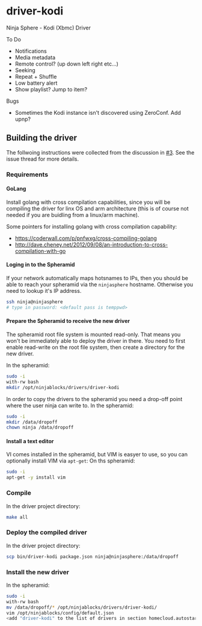 driver-kodi
====================

Ninja Sphere - Kodi (Xbmc) Driver

To Do
- Notifications
- Media metadata
- Remote control? (up down left right etc...)
- Seeking
- Repeat + Shuffle
- Low battery alert
- Show playlist? Jump to item?

Bugs
- Sometimes the Kodi instance isn't discovered using ZeroConf. Add upnp?

## Building the driver

The follwoing instructions were collected from the discussion in  [#3](/../../issues/3). See the issue thread for more details.

### Requirements

#### GoLang
Install golang with cross compilation capabilities, since you will be compiling the driver for linx OS and arm architecture (this is of course not needed if you are buidling from a linux/arm machine).

Some pointers for installing golang with cross compilation capability:
- https://coderwall.com/p/pnfwxg/cross-compiling-golang
- http://dave.cheney.net/2012/09/08/an-introduction-to-cross-compilation-with-go

#### Loging in to the Spheramid

If your network automatically maps hotsnames to IPs, then you should be able to reach your spheramid via the `ninjasphere` hostname. Otherwise you need to lookup it's IP address.

```bash
ssh ninja@ninjasphere
# type in password: <default pass is temppwd>
```

#### Prepare the Spheramid to receive the new driver

The spheramid root file system is mounted read-only. That means you won't be immediately able to deploy the driver in there.
You need to first enable read-write on the root file system, then create a directory for the new driver.

In the spheramid:
```bash
sudo -i
with-rw bash
mkdir /opt/ninjablocks/drivers/driver-kodi
```

In order to copy the drivers to the spheramid you need a drop-off point where the user ninja can write to.
In the spheramid:
```bash
sudo -i
mkdir /data/dropoff
chown ninja /data/dropoff
```

#### Install a text editor

VI comes installed in the spheramid, but VIM is easyer to use, so you can optionally install VIM via `apt-get`:
On ths spheramid:
```bash
sudo -i
apt-get -y install vim
```

### Compile

In the driver project directory:
```bash
make all
```

### Deploy the compiled driver

In the driver project directory:
```bash
scp bin/driver-kodi package.json ninja@ninjasphere:/data/dropoff
```

### Install the new driver

In the spheramid:
```bash
sudo -i
with-rw bash
mv /data/dropoff/* /opt/ninjablocks/drivers/driver-kodi/
vim /opt/ninjablocks/config/default.json
<add "driver-kodi" to the list of drivers in section homecloud.autostart -- don't forget the comma!>
```


